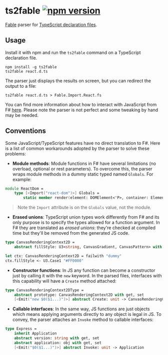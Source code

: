 # **ts2fable**  [![npm version](https://badge.fury.io/js/ts2fable.svg)](https://www.npmjs.com/package/ts2fable)

[Fable](https://github.com/fable-compiler/Fable) parser for [TypeScript declaration files](https://www.typescriptlang.org/docs/handbook/writing-declaration-files.html).

## Usage

Install it with npm and run the `ts2fable` command on a TypeScript declaration file.

```
npm install -g ts2fable
ts2fable react.d.ts
```

The parser just displays the results on screen, but you can
redirect the output to a file:
```
ts2fable react.d.ts > Fable.Import.React.fs
```

You can find more information about how to interact with JavaScript
from F# [here](https://github.com/fable-compiler/Fable/blob/master/docs/source/docs/interacting.md).
Please note the parser is not perfect and some tweaking by hand may be needed.

## Conventions

Some JavaScript/TypeScript features have no direct translation to F#. Here is
a list of common workarounds adopted by the parser to solve these problems:

* **Module methods**: Module functions in F# have several limitations (no overload,
optional or rest parameters). To overcome this, the parser wraps module methods
in a dummy static typed named `Globals`. For example:

```fsharp
module ReactDom =
    type [<Import("react-dom")>] Globals =
        static member render(element: DOMElement<'P>, container: Element, ?callback: Func<Element, obj>): Element = jsNative
```

> Note the `Import` attribute is on the `Globals` value, not the module.


* **Erased unions**: TypeScript union types work differently from F# and its only
purpose is to specify the types allowed for a function argument. In F# they are
translated as _erased unions_: they're checked at compiled time but they'll be
removed from the generated JS code.

```fsharp
type CanvasRenderingContext2D =
    abstract fillStyle: U3<string, CanvasGradient, CanvasPattern> with get, set

let ctx: CanvasRenderingContext2D = failwith "dummy"
ctx.fillStyle <- U3.Case1 "#FF0000"
```

* **Constructor functions**: In JS any function can become a constructor just by
calling it with the `new` keyword. In the parsed files, interfaces with this
capability will have a `Create` method attached:

```fsharp
type CanvasRenderingContext2DType =
    abstract prototype: CanvasRenderingContext2D with get, set
    [<Emit("new $0($1...)")>] abstract Create: unit -> CanvasRenderingContext2D
```

* **Callable interfaces**: In the same way, JS functions are just objects which
means applying arguments directly to any object is legal in JS. To convey, the
parser attaches an `Invoke` method to callable interfaces:

```fsharp
type Express =
    inherit Application
    abstract version: string with get, set
    abstract application: obj with get, set
    [<Emit("$0($1...)")>] abstract Invoke: unit -> Application
```


